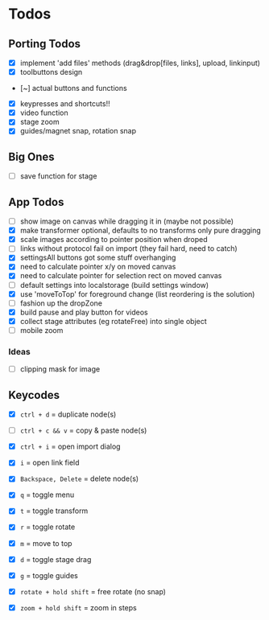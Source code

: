 # Todos

## Porting Todos

- [x] implement 'add files' methods (drag&drop[files, links], upload, linkinput)
- [x] toolbuttons design
- [~] actual buttons and functions
- [x] keypresses and shortcuts!!
- [x] video function
- [x] stage zoom
- [x] guides/magnet snap, rotation snap

## Big Ones

- [ ] save function for stage

## App Todos

- [ ] show image on canvas while dragging it in (maybe not possible)
- [x] make transformer optional, defaults to no transforms only pure dragging
- [x] scale images according to pointer position when droped
- [ ] links without protocol fail on import (they fail hard, need to catch)
- [x] settingsAll buttons got some stuff overhanging
- [x] need to calculate pointer x/y on moved canvas
- [x] need to calculate pointer for selection rect on moved canvas
- [ ] default settings into localstorage (build settings window)
- [x] use 'moveToTop' for foreground change (list reordering is the solution)
- [ ] fashion up the dropZone
- [x] build pause and play button for videos
- [x] collect stage attributes (eg rotateFree) into single object
- [ ] mobile zoom

### Ideas

- [ ] clipping mask for image

## Keycodes

- [x] `ctrl + d` = duplicate node(s)
- [ ] `ctrl + c && v` = copy & paste node(s)
- [x] `ctrl + i` = open import dialog
- [x] `i` = open link field
- [x] `Backspace, Delete` = delete node(s)
- [x] `q` = toggle menu
- [x] `t` = toggle transform
- [x] `r` = toggle rotate
- [x] `m` = move to top
- [x] `d` = toggle stage drag
- [x] `g` = toggle guides
- [x] `rotate + hold shift` = free rotate (no snap)
- [x] `zoom + hold shift` = zoom in steps

